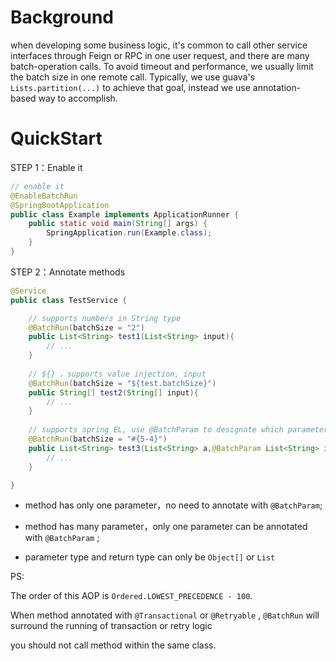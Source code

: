 # Background
when developing some business logic, it's common to call other service interfaces through Feign or RPC in one user request, 
and there are many batch-operation calls. To avoid timeout and performance, we usually limit the batch size in one remote call.
Typically, we use guava's `Lists.partition(...)` to achieve that goal, instead we use annotation-based way to accomplish.

# QuickStart

STEP 1：Enable it

```java
// enable it 
@EnableBatchRun
@SpringBootApplication
public class Example implements ApplicationRunner {
    public static void main(String[] args) {
        SpringApplication.run(Example.class);
    }
}
```

STEP 2：Annotate methods 

```java
@Service
public class TestService {

    // supports numbers in String type
    @BatchRun(batchSize = "2")
    public List<String> test1(List<String> input){
        // ...
    }
    
    // ${} ，supports value injection, input 
    @BatchRun(batchSize = "${test.batchSize}")
    public String[] test2(String[] input){
        // ...
    }
    
    // supports spring EL, use @BatchParam to designate which parameter to split its size when multiple parameters
    @BatchRun(batchSize = "#{5-4}")
    public List<String> test3(List<String> a,@BatchParam List<String> input){
        // ...
    }

}
```
- method has only one parameter，no need to annotate with `@BatchParam`;

- method has many parameter，only one parameter can be annotated with `@BatchParam` ;

- parameter type and return type  can only be  `Object[]` or `List` 

PS:

The order of this AOP is `Ordered.LOWEST_PRECEDENCE - 100`.


When method annotated with  `@Transactional` or `@Retryable` , `@BatchRun` will surround the running of transaction or retry logic

you should not call method within the same class.

